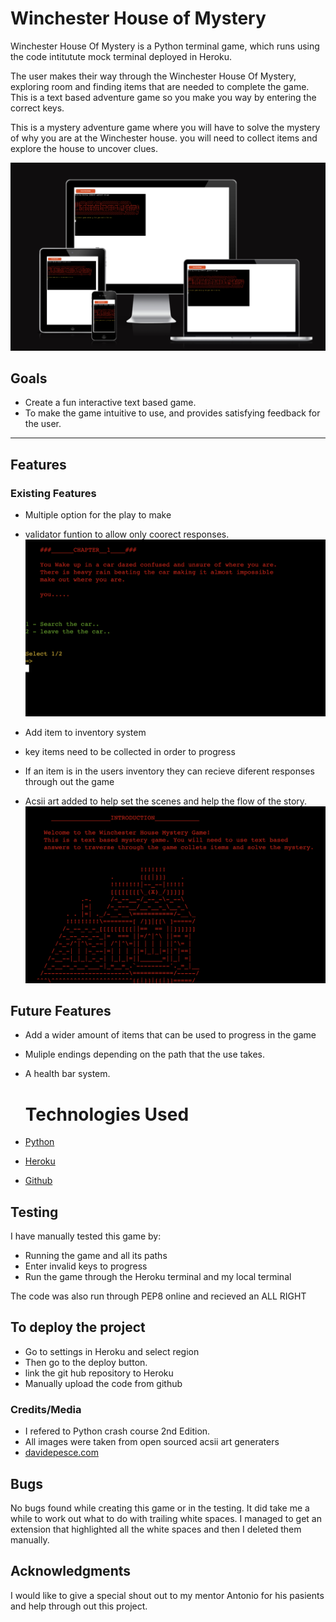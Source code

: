 
# Winchester House of Mystery

Winchester House Of Mystery is a Python terminal game, which runs using the code intitutute mock terminal
deployed in Heroku.

The user makes their way through the Winchester House Of Mystery, exploring room and finding items that are needed to complete
the game. This is a text based adventure game so you make you way by entering the correct keys.

This is a mystery adventure game where you will have to solve the mystery of why you are at the Winchester house. you will need to
collect items and explore the house to uncover clues.

![tite-page](/images/tite-page.png)

## Goals

* Create a fun interactive text based game.
* To make the game intuitive to use, and provides satisfying feedback for the user.


------

## Features

### Existing Features

* Multiple option for the play to make
* validator funtion to allow only coorect responses.
![options](/images/choice.png)

* Add item to inventory system
* key items need to be collected in order to progress
* If an item is in the users inventory they can recieve diferent responses through out the game
* Acsii art added to help set the scenes and help the flow of the story.
![art](/images/acsii.png)


## Future Features
* Add a wider amount of items that can be used to progress in the game
* Muliple endings depending on the path that the use takes.
* A health bar system.




  # Technologies Used
* [Python](https://www.python.org/)
* [Heroku](https://www.w3.org/Style/CSS/Overview.en.html)
* [Github](https://github.com/)


## Testing

I have manually tested this game by:

* Running the game and all its paths
* Enter invalid keys to progress
* Run the game through the Heroku terminal and my local terminal

The code was also run through PEP8 online and recieved an ALL RIGHT



## To deploy the project

* Go to settings in Heroku and select region
* Then go to the deploy button.
* link the git hub repository to Heroku
* Manually upload the code from github




### Credits/Media



  * I refered to Python crash course 2nd Edition.
  * All images were taken from open sourced acsii art generaters
  * [davidepesce.com](https://www.davidepesce.com/2020/02/26/13-tips-for-writing-a-good-text-adventure-game/)



## Bugs

No bugs found while creating this game or in the testing.
It did take me a while to work out what to do with trailing white spaces.
I managed to get an extension that highlighted all the white spaces and then I deleted
them manually.

## Acknowledgments
I would like to give a special shout out to my mentor Antonio for his pasients and help
through out this project.
